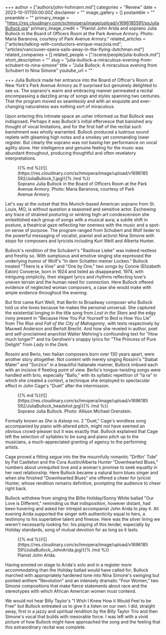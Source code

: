 +++
author = ["authors/john-hohmann.md"]
categories = "Review"
date = 2023-10-01T00:00:00Z
disclaimer = ""
image_gallery = []
postamble = ""
preamble = ""
primary_image = "https://res.cloudinary.com/schmopera/image/upload/v1696185591/sqJuliaBullock.jpg"
primary_image_credit = "Pianist John Arida and soprano Julia Bullock in the Board of Officers Room at the Park Avenue Armory. Photo: Maria Baranova, courtesy of Park Avenue Armory."
related_articles = ["articles/talking-with-conductors-enrique-mazzola.md", "articles/vancouver-opera-sails-away-in-the-flying-dutchman.md"]
related_companies = []
related_people = ["/scene/people/julia-bullock.md"]
short_description = ""
slug = "julia-bullock-a-miraculous-evening-from-schubert-to-nina-simone"
title = "Julia Bullock: A miraculous evening from Schubert to Nina Simone"
youtube_url = ""

+++
Julia Bullock made her entrance into the Board of Officer's Room at New York's Park Avenue Armory as if surprised but genuinely delighted to see us. The soprano's warm and embracing manner permeated a recital encompassing a dazzling array of songs and styles spanning two centuries. That the program moved so seamlessly and with an exquisite and ever-changing naturalness was nothing sort of miraculous.

Upon entering this intimate space an usher informed us that Bullock was indisposed. Perhaps it was Bullock's initial effervesce that banished any thought of vocal limitations, and for the first half of the recital such banishment was wholly warranted. Bullock produced a lustrous sound replete with gleaming high notes and a smokey yet commanding lower register. But clearly the soprano was not basing her performance on vocal agility alone. Her intelligence and genuine feeling for the music was abundant throughout, producing thoughtful and often revelatory interpretations.

<figure data-type="image">{{% md %}}![](https://res.cloudinary.com/schmopera/image/upload/v1696185592/JuliaBullock_1.jpg){{% /md %}}
<figcaption>Soprano Julia Bullock in the Board of Officers Room at the Park Avenue Armory. Photo: Maria Baranova, courtesy of Park Avenue Armory.</figcaption>
</figure>

Let's say at the outset that this Munich-based American soprano from St. Louis, MO, is without question a seasoned and sensitive actor. Eschewing any trace of strained posturing or winking high-art condescension she embellished each group of songs with a musical aura; a subtle shift in posture, a theatrical gaze reflecting her oneness with the music and a spot-on sense of purpose. The program ranged from Schubert and Wolf lieder to the powerful messaging of vocalist, pianist and activist Nina Simone with stops for composers and lyricists including Kurt Weill and Alberta Hunter.

Bullock's rendition of the Schubert's "Rastlose Liebe" was indeed restless and freshly so. With sumptuous and emotive singing she expressed the underlying humor of Wolf's "In dem Schatten meiner Locken." Bullock treated "There Is a Vine" and "One by One," two songs by Connie (Elizabeth Eaton) Converse, born in 1924 and listed as disappeared, 1974, with intriguing simplicity, their elegant lyrics and rhythms reflecting love's uneven terrain and the human need for connection. Here Bullock offered evidence of neglected woman composers, a case she would make with ample evidence throughout the evening.

But first came Kurt Weill, that Berlin to Broadway composer who Bullock told us she loves because he makes the personal universal. She captured the existential longing in the title song from _Lost in the Stars_ and the edgy irony present in "Because How You Put Yourself to Bed is How You Lie" from _The Rise and Fall of the City of Mahagonny_, with texts respectively by Maxwell Anderson and Bertolt Brecht. And how she reveled in author, poet and self-proclaimed anarchist Walter Mehring's confounding text for "How much longer?" and Ira Gershwin's snappy lyrics for "The Princess of Pure Delight" from _Lady in the Dark_.

Rossini and Berio, two Italian composers born over 130 years apart, were another story altogether. Not content with merely singing Rossini's "Stabat Mater" and "Sorzico" in a beautiful Italianate manner, Bullock imbued each with an incisive if fleeting point of view. Berlio's tongue-twisting songs were handled with brio, especially "Ballo," with its syllabic repetition of "la ra" in which she created a context, a technique she employed to spectacular effect in John Cage's "Duet" after the intermission.

<figure data-type="image">{{% md %}}![](https://res.cloudinary.com/schmopera/image/upload/v1696185592/JuliaBullock_headshot.jpg){{% /md %}}
<figcaption>Soprano Julia Bullock. Photo: Allison Michael Orenstein.</figcaption>
</figure>

Formally known as _She is Asleep_ no. 2 "Duet," Cage's wordless song accompanied by piano with altered pitch, might not have seemed an obvious crowd-pleaser but it was exactly that. Bullock explained that Cage left the selection of syllables to be sung and piano pitch up to the musicians, a much-appreciated granting of agency to the performing artists.

Cage proved a fitting segue into the the mournfully romantic "Driftin' Tide" by Pat Castleton and the Cora Austin/Alberta Hunter "Downhearted Blues," numbers about unrequited love and a woman's promise to seek equality in her next relationship. Here Bullock became a natural born blues singer and when she finished "Downhearted Blues" she offered a cheer for lyricist Hunter, whose rendition remains definitive, prompting the audience to cheer right back.

Bullock withdrew from singing the Billie Holiday/Sonny White ballad "Our Love is Different," reminding us that indisposition, however distant, had been hovering and asked her intrepid accompanist John Arida to play it. All evening Arida supported the singer with authenticity equal to hers, a testimony to his superlative talent and finesse. Here was the silver lining we weren't necessarily looking for; his playing of this tender, especially by Holiday standards, song of mutual devotion for as long as it lasts.

<figure data-type="image">{{% md %}}![](https://res.cloudinary.com/schmopera/image/upload/v1696185591/JuliaBullock_JohnArida.jpg){{% /md %}}
<figcaption>Pianist John Arida.</figcaption>
</figure>

Having emoted on stage to Arida's solo and in a register more accommodating than the Holiday ballad would have called for, Bullock marched with appropriately hardened tone into Nina Simone's swinging but pointed anthem "Revolution" and an intensely dramatic "Four Women," two Simone compositions that make fierce statements about race and the stereotypes with which African American women must contend.

We would not hear Billy Taylor's "I Wish I Knew How it Would Feel to be Free" but Bullock entreated us to give it a listen on our own. I did, straight away, first in a jazzy and spiritual rendition by the Billy Taylor Trio and then Simone's vocal that  builds with inexorable force. I was left with a vivid picture of how Bullock might have approached the song and the feeling that this extraordinary recital was complete.